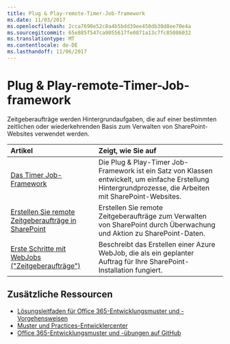```yaml
---
title: Plug & Play-remote-Timer-Job-framework
ms.date: 11/03/2017
ms.openlocfilehash: 2cca7690e52c8a4b5bdd39ee450db30d8ee70e4a
ms.sourcegitcommit: 65e885f547ca9055617fe0871a13c7fc85086032
ms.translationtype: MT
ms.contentlocale: de-DE
ms.lasthandoff: 11/06/2017
---
```

# <a name="pnp-remote-timer-job-framework"></a>Plug & Play-remote-Timer-Job-framework

Zeitgeberaufträge werden Hintergrundaufgaben, die auf einer bestimmten zeitlichen oder wiederkehrenden Basis zum Verwalten von SharePoint-Websites verwendet werden.

|**Artikel**|**Zeigt, wie Sie auf**|
|:-----|:-----|
|[Das Timer Job-Framework](timerjob-framework.md)|Die Plug & Play-Timer Job-Framework ist ein Satz von Klassen entwickelt, um einfache Erstellung Hintergrundprozesse, die Arbeiten mit SharePoint-Websites.|
|[Erstellen Sie remote Zeitgeberaufträge in SharePoint](create-remote-timer-jobs-in-sharepoint.md)|Erstellen Sie remote Zeitgeberaufträge zum Verwalten von SharePoint durch Überwachung und Aktion zu SharePoint-Daten.|
|[Erste Schritte mit WebJobs ("Zeitgeberaufträge")](Getting-Started-with-building-Azure-WebJobs-for-your-Office365-sites.md)|Beschreibt das Erstellen einer Azure WebJob, die als ein geplanter Auftrag für Ihre SharePoint-Installation fungiert.

## <a name="additional-resources"></a>Zusätzliche Ressourcen 

* [Lösungsleitfaden für Office 365-Entwicklungsmuster und -Vorgehensweisen](Office-365-development-patterns-and-practices-solution-guidance.md)
* [Muster und Practices-Entwicklercenter](http://dev.office.com/patterns-and-practices)
* [Office 365-Entwicklungsmuster und -übungen auf GitHub](https://github.com/SharePoint/PnP)
